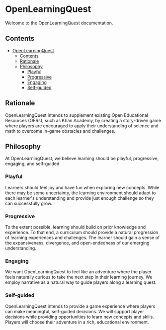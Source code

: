 # OpenLearningQuest

Welcome to the OpenLearningQuest documentation.

## Contents

- [OpenLearningQuest](#openlearningquest)
  - [Contents](#contents)
  - [Rationale](#rationale)
  - [Philosophy](#philosophy)
    - [Playful](#playful)
    - [Progressive](#progressive)
    - [Engaging](#engaging)
    - [Self-guided](#self-guided)

## Rationale

OpenLearningQuest intends to supplement existing Open Educational Resources (OERs), such as Khan Academy, by creating a story-driven game where players are encouraged to apply their understanding of science and math to overcome in-game obstacles and challenges.

## Philosophy

At OpenLearningQuest, we believe learning should be playful, progressive, engaging, and self-guided.

### Playful

Learners should feel joy and have fun when exploring new concepts. While there may be some uncertainty, the learning environment should adapt to each learner's understanding and provide just enough challenge so they can successfully grow.

### Progressive

To the extent possible, learning should build on prior knowledge and experience. To that end, a curriculum should provide a natural progression of learning experiences and challenges. The learner should gain a sense of the expansiveness, divergence, and open-endedness of our emerging understanding.

### Engaging

We want OpenLearningQuest to feel like an adventure where the player feels naturally curious to take the next step in their learning journey. We employ narrative as a natural way to guide players along a learning quest.

### Self-guided

OpenLearningQuest intends to provide a game experience where players can make meaningful, self-guided decisions. We will support player decisions while providing opportunities to learn new concepts and skills. Players will choose their adventure in a rich, educational environment.
